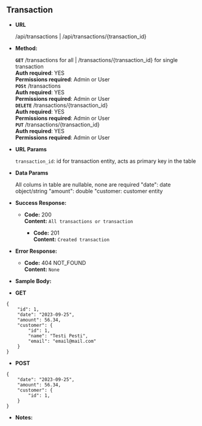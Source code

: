 **Transaction**
----

* **URL**

  /api/transactions | /api/transactions/{transaction_id}

* **Method:**
  
  **`GET`** /transactions for all | /transactions/{transaction_id} for single transaction<br />
  **Auth required**: YES<br />
  **Permissions required**: Admin or User<br />
  **`POSt`** /transactions<br />
  **Auth required**: YES<br />
  **Permissions required**: Admin or User<br />
  **`DELETE`** /transactions/{transaction_id}<br />
  **Auth required**: YES<br />
  **Permissions required**: Admin or User<br />
  **`PUT`** /transactions/{transaction_id}<br />
  **Auth required**: YES<br />
  **Permissions required**: Admin or User<br />
  
*  **URL Params**

   `transaction_id`: id for transaction entity, acts as primary key in the table

* **Data Params**

  All colums in table are nullable, none are required
    "date": date object/string
    "amount": double
    "customer: customer entity



* **Success Response:**
  
  * **Code:** 200 <br />
    **Content:** `All transactions or transaction`

    * **Code:** 201 <br />
    **Content:** `Created transaction`
 
* **Error Response:**

  * **Code:** 404 NOT_FOUND <br />
    **Content:** `None`

* **Sample Body:**

* **GET**
```
{
    "id": 1,
    "date": "2023-09-25",
    "amount": 56.34,
    "customer": {
        "id": 1,
        "name": "Testi Pesti",
        "email": "email@mail.com"
    }
}
```

* **POST**
```
{
    "date": "2023-09-25",
    "amount": 56.34,
    "customer": {
        "id": 1,
    }
}
```


* **Notes:**

